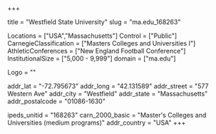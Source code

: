
+++

title = "Westfield State University"
slug = "ma.edu_168263"

Locations = ["USA","Massachusetts"]
Control = ["Public"]
CarnegieClassification = ["Masters Colleges and Universities I"]
AthleticConferences = ["New England Football Conference"]
InstitutionalSize = ["5,000 - 9,999"]
domain = ["ma.edu"]

Logo = ""

addr_lat = "-72.795673"
addr_long = "42.131589"
addr_street = "577 Western Ave"
addr_city = "Westfield"
addr_state = "Massachusetts"
addr_postalcode = "01086-1630"

ipeds_unitid = "168263"
carn_2000_basic = "Master's Colleges and Universities (medium programs)"
addr_country = "USA"
+++
    
